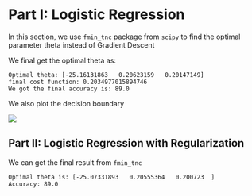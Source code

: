 

# Part I: Logistic Regression

In this section, we use `fmin_tnc` package from `scipy` to find the optimal parameter theta instead of Gradient Descent  

We final get the optimal theta as:  

```
Optimal theta: [-25.16131863   0.20623159   0.20147149]
final cost function: 0.2034977015894746
We got the final accuracy is: 89.0
```

We also plot the decision boundary  

![](https://www.cnblogs.com/images/cnblogs_com/haochen273/1389248/o_01.png)  

## Part II: Logistic Regression with Regularization  

We can get the final result from `fmin_tnc`

```
Optimal theta is: [-25.07331893   0.20555364   0.200723  ]
Accuracy: 89.0
```

